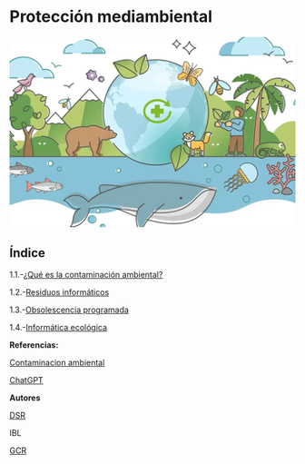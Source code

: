 # Protección mediambiental

![waooooooo](img/no.jpg)

## Índice

1.1.-[¿Qué es la contaminación ambiental?](Contaminacion_ambiental.md)

1.2.-[Residuos informáticos](Residuos_informáticos.md)

1.3.-[Obsolescencia programada](Obsolescencia_programada.md)

1.4.-[Informática ecológica](Informática_ecológica.md)

**Referencias:**

[Contaminacion ambiental](https://ayudaenaccion.org/blog/sostenibilidad/tipos-contaminacion-ambiental/)

[ChatGPT](https://chatgpt.com/)


**Autores**

[DSR](https://github.com/JohnDSil)

IBL

[GCR](https://github.com/Guille98-ASIR)

